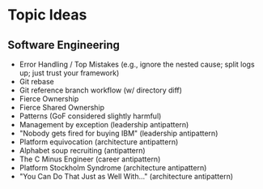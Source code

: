 # Topic Ideas

## Software Engineering

- Error Handling / Top Mistakes (e.g., ignore the nested cause; split logs up; just trust your framework)
- Git rebase
- Git reference branch workflow (w/ directory diff)
- Fierce Ownership
- Fierce Shared Ownership
- Patterns (GoF considered slightly harmful)
- Management by exception (leadership antipattern)
- "Nobody gets fired for buying IBM" (leadership antipattern)
- Platform equivocation (architecture antipattern)
- Alphabet soup recruiting (antipattern)
- The C Minus Engineer (career antipattern)
- Platform Stockholm Syndrome (architecture antipattern)
- "You Can Do That Just as Well With..." (architecture antipattern)
